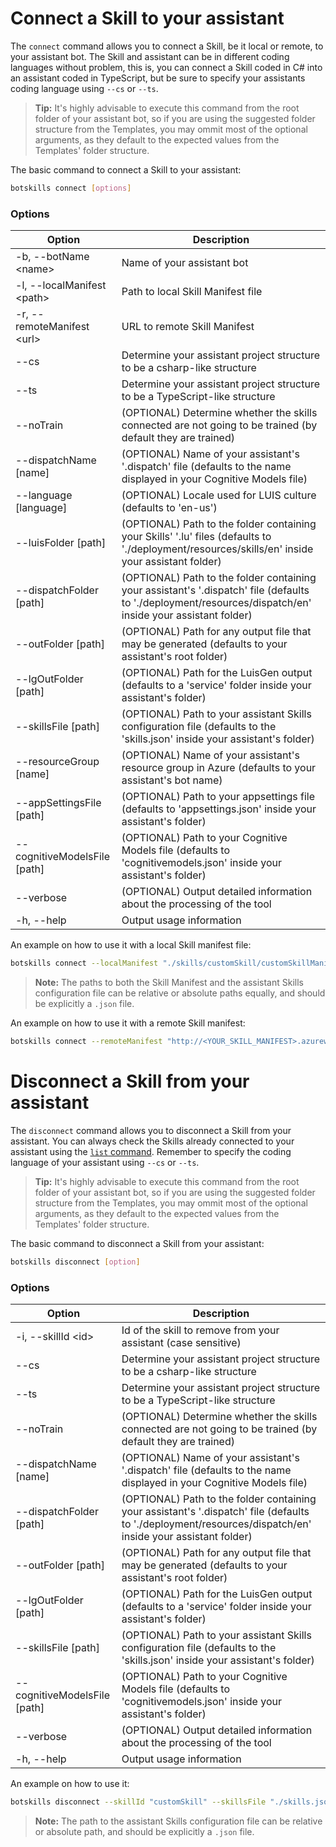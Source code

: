 # Connect a Skill to your assistant

The `connect` command allows you to connect a Skill, be it local or remote, to your assistant bot. The Skill and assistant can be in different coding languages without problem, this is, you can connect a  Skill coded in C# into an assistant coded in TypeScript, but be sure to specify your assistants coding language using `--cs` or `--ts`.

> **Tip:** It's highly advisable to execute this command from the root folder of your assistant bot, so if you are using the suggested folder structure from the Templates, you may ommit most of the optional arguments, as they default to the expected values from the Templates' folder structure.

The basic command to connect a Skill to your assistant:

```bash
botskills connect [options]
```

### Options

| Option                        | Description                                                                                                                                                 |
|-------------------------------|-------------------------------------------------------------------------------------------------------------------------------------------------------------|
| -b, --botName \<name>         | Name of your assistant bot                                                                                                                                  |
| -l, --localManifest \<path>   | Path to local Skill Manifest file                                                                                                                           |
| -r, --remoteManifest \<url>   | URL to remote Skill Manifest                                                                                                                                |
| --cs                          | Determine your assistant project structure to be a csharp-like structure                                                                                    |
| --ts                          | Determine your assistant project structure to be a TypeScript-like structure                                                                                |
| --noTrain                     | (OPTIONAL) Determine whether the skills connected are not going to be trained (by default they are trained)                                                 |
| --dispatchName [name]         | (OPTIONAL) Name of your assistant's '.dispatch' file (defaults to the name displayed in your Cognitive Models file)                                         |
| --language [language]         | (OPTIONAL) Locale used for LUIS culture (defaults to 'en-us')                                                                                               |
| --luisFolder [path]           | (OPTIONAL) Path to the folder containing your Skills' '.lu' files (defaults to './deployment/resources/skills/en' inside your assistant folder)             |
| --dispatchFolder [path]       | (OPTIONAL) Path to the folder containing your assistant's '.dispatch' file (defaults to './deployment/resources/dispatch/en' inside your assistant folder)  |
| --outFolder [path]            | (OPTIONAL) Path for any output file that may be generated (defaults to your assistant's root folder)                                                        |
| --lgOutFolder [path]          | (OPTIONAL) Path for the LuisGen output (defaults to a 'service' folder inside your assistant's folder)                                                      |
| --skillsFile [path]           | (OPTIONAL) Path to your assistant Skills configuration file (defaults to the 'skills.json' inside your assistant's folder)                                  |
| --resourceGroup [name]        | (OPTIONAL) Name of your assistant's resource group in Azure (defaults to your assistant's bot name)                                                         |
| --appSettingsFile [path]      | (OPTIONAL) Path to your appsettings file (defaults to 'appsettings.json' inside your assistant's folder)                                                    |
| --cognitiveModelsFile [path]  | (OPTIONAL) Path to your Cognitive Models file (defaults to 'cognitivemodels.json' inside your assistant's folder)                                           |
| --verbose                     | (OPTIONAL) Output detailed information about the processing of the tool                                                                                     |
| -h, --help                    | Output usage information                                                                                                                                    |

An example on how to use it with a local Skill manifest file:

```bash
botskills connect --localManifest "./skills/customSkill/customSkillManifest.json" --skillsFile "./skills.json" --cs --verbose
```

> **Note:** The paths to both the Skill Manifest and the assistant Skills configuration file can be relative or absolute paths equally, and should be explicitly a `.json` file.

An example on how to use it with a remote Skill manifest:

```bash
botskills connect --remoteManifest "http://<YOUR_SKILL_MANIFEST>.azurewebsites.net/api/skill/manifest?inlineTriggerUtterances=false" --skillsFile "./skills.json" --cs --verbose
```

# Disconnect a Skill from your assistant

The `disconnect` command allows you to disconnect a Skill from your assistant. You can always check the Skills already connected to your assistant using the [`list` command](./list.md). Remember to specify the coding language of your assistant using `--cs` or `--ts`.

> **Tip:** It's highly advisable to execute this command from the root folder of your assistant bot, so if you are using the suggested folder structure from the Templates, you may ommit most of the optional arguments, as they default to the expected values from the Templates' folder structure.

The basic command to disconnect a Skill from your assistant:

```bash
botskills disconnect [option]
```

### Options

| Option                        | Description                                                                                                                                                 |
|-------------------------------|-------------------------------------------------------------------------------------------------------------------------------------------------------------|
| -i, --skillId \<id>           | Id of the skill to remove from your assistant (case sensitive)                                                                                              |
| --cs                          | Determine your assistant project structure to be a csharp-like structure                                                                                    |
| --ts                          | Determine your assistant project structure to be a TypeScript-like structure                                                                                |
| --noTrain                     | (OPTIONAL) Determine whether the skills connected are not going to be trained (by default they are trained)                                                 |
| --dispatchName [name]         | (OPTIONAL) Name of your assistant's '.dispatch' file (defaults to the name displayed in your Cognitive Models file)                                         |
| --dispatchFolder [path]       | (OPTIONAL) Path to the folder containing your assistant's '.dispatch' file (defaults to './deployment/resources/dispatch/en' inside your assistant folder)  |
| --outFolder [path]            | (OPTIONAL) Path for any output file that may be generated (defaults to your assistant's root folder)                                                        |
| --lgOutFolder [path]          | (OPTIONAL) Path for the LuisGen output (defaults to a 'service' folder inside your assistant's folder)                                                      |
| --skillsFile [path]           | (OPTIONAL) Path to your assistant Skills configuration file (defaults to the 'skills.json' inside your assistant's folder)                                  |
| --cognitiveModelsFile [path]  | (OPTIONAL) Path to your Cognitive Models file (defaults to 'cognitivemodels.json' inside your assistant's folder)                                           |
| --verbose                     | (OPTIONAL) Output detailed information about the processing of the tool                                                                                     |
| -h, --help                    | Output usage information                                                                                                                                    |

An example on how to use it:

```bash
botskills disconnect --skillId "customSkill" --skillsFile "./skills.json" --cs --verbose
```

> **Note:** The path to the assistant Skills configuration file can be relative or absolute path, and should be explicitly a `.json` file.